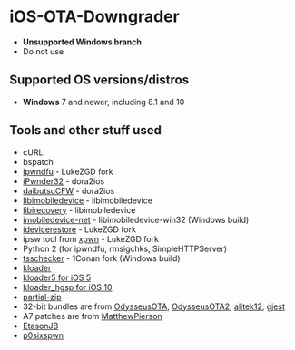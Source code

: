# iOS-OTA-Downgrader

- **Unsupported Windows branch**
- Do not use

## Supported OS versions/distros
- **Windows** 7 and newer, including 8.1 and 10

## Tools and other stuff used
- cURL
- bspatch
- [ipwndfu](https://github.com/LukeZGD/ipwndfu) - LukeZGD fork
- [iPwnder32](https://github.com/dora2-iOS/iPwnder32) - dora2ios
- [daibutsuCFW](https://github.com/dora2-iOS/daibutsuCFW) - dora2ios
- [libimobiledevice](https://github.com/libimobiledevice/libimobiledevice) - libimobiledevice
- [libirecovery](https://github.com/libimobiledevice/libirecovery) - libimobiledevice
- [imobiledevice-net](https://github.com/libimobiledevice-win32/imobiledevice-net) - libimobiledevice-win32 (Windows build)
- [idevicerestore](https://github.com/LukeeGD/idevicerestore) - LukeZGD fork
- ipsw tool from [xpwn](https://github.com/LukeZGD/xpwn) - LukeZGD fork
- Python 2 (for ipwndfu, rmsigchks, SimpleHTTPServer)
- [tsschecker](https://github.com/1Conan/tsschecker) - 1Conan fork (Windows build)
- [kloader](https://www.youtube.com/watch?v=fh0tB6fp0Sc)
- [kloader5 for iOS 5](https://www.pmbonneau.com/cydia/com.pmbonneau.kloader5_1.2_iphoneos-arm.deb)
- [kloader_hgsp for iOS 10](https://twitter.com/nyan_satan/status/945203180522045440)
- [partial-zip](https://github.com/matteyeux/partial-zip)
- 32-bit bundles are from [OdysseusOTA](https://www.youtube.com/watch?v=Wo7mGdMcjxw), [OdysseusOTA2](https://www.youtube.com/watch?v=fh0tB6fp0Sc), [alitek12](https://www.mediafire.com/folder/b1z64roy512wd/FirmwareBundles), [gjest](https://www.reddit.com/r/jailbreak/comments/6yrzzj/release_firmware_bundles_for_ios_841_ipad21234567/)
- A7 patches are from [MatthewPierson](https://github.com/MatthewPierson/iPhone-5s-OTA-Downgrade-Patches)
- [EtasonJB](https://www.theiphonewiki.com/wiki/EtasonJB)
- [p0sixspwn](https://www.theiphonewiki.com/wiki/p0sixspwn)
